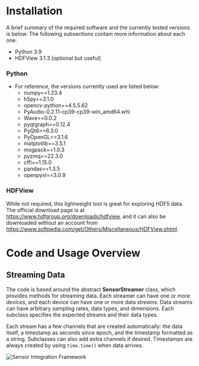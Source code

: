 # Installation

A brief summary of the required software and the currently tested versions is below.  The following subsections contain more information about each one.

- Python 3.9
- HDFView 3.1.3 [optional but useful]

### Python
- For reference, the versions currently used are listed below:
  - numpy==1.23.4
  - h5py==3.1.0
  - opencv-python==4.5.5.62
  - PyAudio-0.2.11-cp39-cp39-win_amd64.whl
  - Wave==0.0.2
  - pyqtgraph==0.12.4
  - PyQt6==6.3.0
  - PyOpenGL==3.1.6
  - matplotlib==3.5.1
  - msgpack==1.0.3
  - pyzmq==22.3.0
  - cffi==1.15.0
  - pandas==1.3.5
  - openpyxl==3.0.9

### HDFView

While not required, this lightweight tool is great for exploring HDF5 data.  The official download page is at https://www.hdfgroup.org/downloads/hdfview, and it can also be downloaded without an account from https://www.softpedia.com/get/Others/Miscellaneous/HDFView.shtml.

# Code and Usage Overview

## Streaming Data
The code is based around the abstract **SensorStreamer** class, which provides methods for streaming data.  Each streamer can have one or more *devices*, and each device can have one or more data *streams*.  Data streams can have arbitrary sampling rates, data types, and dimensions.  Each subclass specifies the expected streams and their data types.

Each stream has a few channels that are created automatically: the data itself, a timestamp as seconds since epoch, and the timestamp formatted as a string.  Subclasses can also add extra channels if desired.  Timestamps are always created by using `time.time()` when data arrives.

![Sensor Integration Framework](https://user-images.githubusercontent.com/79134282/231628977-416bb261-404a-48b7-8a83-ff472885b9df.jpg)
